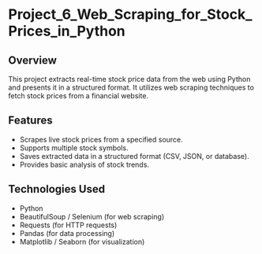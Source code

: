 # Project_6_Web_Scraping_for_Stock_Prices_in_Python
  
## Overview
This project extracts real-time stock price data from the web using Python and presents it in a structured format. It utilizes web scraping techniques to fetch stock prices from a financial website.  
   
## Features 
- Scrapes live stock prices from a specified source. 
- Supports multiple stock symbols.
- Saves extracted data in a structured format (CSV, JSON, or database). 
- Provides basic analysis of stock trends.

## Technologies Used
- Python
- BeautifulSoup / Selenium (for web scraping)
- Requests (for HTTP requests)
- Pandas (for data processing)
- Matplotlib / Seaborn (for visualization)

